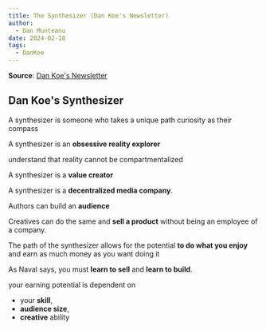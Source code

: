 ```yaml
---
title: The Synthesizer (Dan Koe's Newsletter)
author:
  - Dan Munteanu
date: 2024-02-18
tags:
  - DanKoe
---
```

**Source**: [Dan Koe's Newsletter](https://thedankoe.com/)
## Dan Koe's Synthesizer

A synthesizer is someone who takes a unique path
  curiosity as their compass

A synthesizer is an **obsessive reality explorer**

understand that reality cannot be compartmentalized

A synthesizer is a **value creator**

A synthesizer is a **decentralized media company**.

Authors can build an **audience**

Creatives can do the same and **sell a product** without being an employee of a company.

The path of the synthesizer allows for the potential **to do what you enjoy**
  and earn as much money as you want doing it

As Naval says, you must **learn to sell** and **learn to build**.

your earning potential is dependent on 
- your **skill**,
- **audience size**,
- **creative** ability